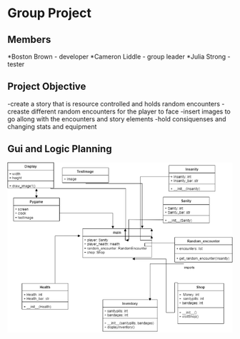 # Group Project

## Members
  *Boston Brown - developer
  *Cameron Liddle - group leader
  *Julia Strong - tester

## Project Objective
  -create a story that is resource controlled and holds random encounters
  -creaste different random encounters for the player to face
  -insert images to go allong with the encounters and story elements
  -hold consiquenses and changing stats and equipment

## Gui and Logic Planning



![Diagram](https://github.com/9702029/The-Journey-to-Innsmouth/blob/main/images/classdiagram1.png?raw=true)
